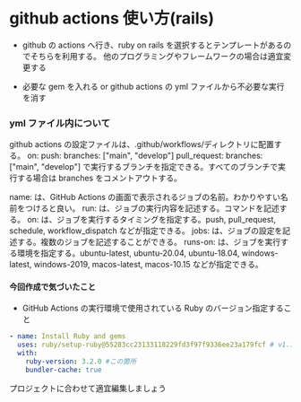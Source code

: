 # github actions 使い方(rails)

- github の actions へ行き、ruby on rails を選択するとテンプレートがあるのでそちらを利用する。
  他のプログラミングやフレームワークの場合は適宜変更する

- 必要な gem を入れる or github actions の yml ファイルから不必要な実行を消す

### yml ファイル内について

github actions の設定ファイルは、.github/workflows/ディレクトリに配置する。
on:
push:
branches: ["main", "develop"]
pull_request:
branches: ["main", "develop"]
で実行するブランチを指定できる。すべてのブランチで実行する場合は branches をコメントアウトする。

name: は、GitHub Actions の画面で表示されるジョブの名前。わかりやすい名前をつけると良い。
run: は、ジョブの実行内容を記述する。コマンドを記述する。
on: は、ジョブを実行するタイミングを指定する。push, pull_request, schedule, workflow_dispatch などが指定できる。
jobs: は、ジョブの設定を記述する。複数のジョブを記述することができる。
runs-on: は、ジョブを実行する環境を指定する。ubuntu-latest, ubuntu-20.04, ubuntu-18.04, windows-latest, windows-2019, macos-latest, macos-10.15 などが指定できる。

#### 今回作成で気づいたこと

- GitHub Actions の実行環境で使用されている Ruby のバージョン指定すること

```yml
- name: Install Ruby and gems
  uses: ruby/setup-ruby@55283cc23133118229fd3f97f9336ee23a179fcf # v1.146.0
  with:
    ruby-version: 3.2.0 #この箇所
    bundler-cache: true
```

プロジェクトに合わせて適宜編集しましょう
